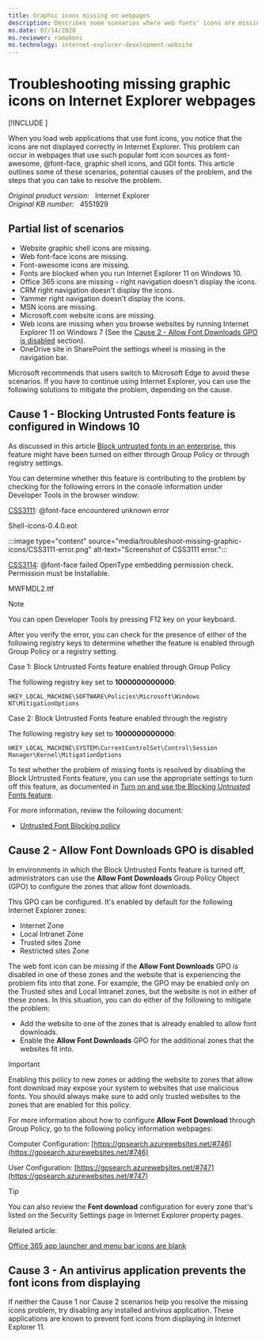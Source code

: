 ```yaml
---
title: Graphic icons missing on webpages
description: Describes some scenarios where web fonts' icons are missing.
ms.date: 07/14/2020
ms.reviewer: ramakoni
ms.technology: internet-explorer-development-website
---
```

# Troubleshooting missing graphic icons on Internet Explorer webpages

[!INCLUDE [](../../../includes/browsers-important.md)]

When you load web applications that use font icons, you notice that the icons are not displayed correctly in Internet Explorer. This problem can occur in webpages that use such popular font icon sources as font-awesome, @font-face, graphic shell icons, and GDI fonts. This article outlines some of these scenarios, potential causes of the problem, and the steps that you can take to resolve the problem.

_Original product version:_ &nbsp; Internet Explorer  
_Original KB number:_ &nbsp; 4551929

## Partial list of scenarios

- Website graphic shell icons are missing.
- Web font-face icons are missing.
- Font-awesome icons are missing.
- Fonts are blocked when you run Internet Explorer 11 on Windows 10.
- Office 365 icons are missing - right navigation doesn't display the icons.
- CRM right navigation doesn't display the icons.
- Yammer right navigation doesn't display the icons.
- MSN icons are missing.
- Microsoft.com website icons are missing.
- Web icons are missing when you browse websites by running Internet Explorer 11 on Windows 7 (See the [Cause 2 - Allow Font Downloads GPO is disabled](#cause-2---allow-font-downloads-gpo-is-disabled) section).
- OneDrive site in SharePoint the settings wheel is missing in the navigation bar.

Microsoft recommends that users switch to Microsoft Edge to avoid these scenarios. If you have to continue using Internet Explorer, you can use the following solutions to mitigate the problem, depending on the cause.

## Cause 1 - Blocking Untrusted Fonts feature is configured in Windows 10

As discussed in this article [Block untrusted fonts in an enterprise](/windows/security/threat-protection/block-untrusted-fonts-in-enterprise), this feature might have been turned on either through Group Policy or through registry settings.

You can determine whether this feature is contributing to the problem by checking for the following errors in the console information under Developer Tools in the browser window:

[CSS3111](/previous-versions/windows/internet-explorer/ie-developer/samples/hh180764(v=vs.85)): @font-face encountered unknown error

Shell-icons-0.4.0.eot

:::image type="content" source="media/troubleshoot-missing-graphic-icons/CSS3111-error.png" alt-text="Screenshot of CSS3111 error.":::

[CSS3114](/previous-versions/windows/internet-explorer/ie-developer/samples/hh180764(v=vs.85)): @font-face failed OpenType embedding permission check. Permission must be Installable.

MWFMDL2.ttf

> [!NOTE]
> You can open Developer Tools by pressing F12 key on your keyboard.

After you verify the error, you can check for the presence of either of the following registry keys to determine whether the feature is enabled through Group Policy or a registry setting.

Case 1: Block Untrusted Fonts feature enabled through Group Policy

The following registry key set to **1000000000000**:

`HKEY_LOCAL_MACHINE\SOFTWARE\Policies\Microsoft\Windows NT\MitigationOptions`

Case 2: Block Untrusted Fonts feature enabled through the registry

The following registry key set to **1000000000000**:

`HKEY_LOCAL_MACHINE\SYSTEM\CurrentControlSet\Control\Session Manager\Kernel\MitigationOptions`

To test whether the problem of missing fonts is resolved by disabling the Block Untrusted Fonts feature, you can use the appropriate settings to turn off this feature, as documented in [Turn on and use the Blocking Untrusted Fonts feature](/windows/security/threat-protection/block-untrusted-fonts-in-enterprise#turn-on-and-use-the-blocking-untrusted-fonts-feature).

For more information, review the following document:

- [Untrusted Font Blocking policy](https://gpsearch.azurewebsites.net/#10949)

## Cause 2 - Allow Font Downloads GPO is disabled

In environments in which the Block Untrusted Fonts feature is turned off, administrators can use the **Allow Font Downloads** Group Policy Object (GPO) to configure the zones that allow font downloads.

This GPO can be configured. It's enabled by default for the following Internet Explorer zones:

- Internet Zone
- Local Intranet Zone
- Trusted sites Zone
- Restricted sites Zone

The web font icon can be missing if the **Allow Font Downloads** GPO is disabled in one of these zones and the website that is experiencing the problem fits into that zone. For example, the GPO may be enabled only on the Trusted sites and Local Intranet zones, but the website is not in either of these zones. In this situation, you can do either of the following to mitigate the problem:

- Add the website to one of the zones that is already enabled to allow font downloads.
- Enable the **Allow Font Downloads** GPO for the additional zones that the websites fit into.

> [!IMPORTANT]
> Enabling this policy to new zones or adding the website to zones that allow font download may expose your system to websites that use malicious fonts. You should always make sure to add only trusted websites to the zones that are enabled for this policy.

For more information about how to configure **Allow Font Download** through Group Policy, go to the following policy information webpages:

Computer Configuration: [https://gpsearch.azurewebsites.net/#746](https://gpsearch.azurewebsites.net/#746)

User Configuration: [https://gpsearch.azurewebsites.net/#747](https://gpsearch.azurewebsites.net/#747)

> [!TIP]
> You can also review the **Font download** configuration for every zone that's listed on the Security Settings page in Internet Explorer property pages.

Related article:

[Office 365 app launcher and menu bar icons are blank](/office365/troubleshoot/Enterprise/blank-app-launcher-and-menu-bar)

## Cause 3 - An antivirus application prevents the font icons from displaying

If neither the Cause 1 nor Cause 2 scenarios help you resolve the missing icons problem, try disabling any installed antivirus application. These applications are known to prevent font icons from displaying in Internet Explorer 11.
